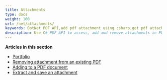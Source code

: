 ```yaml
---
title: Attachments 
type: docs
weight: 100
url: /net/attachments/
keywords: DotNet PDF API,add pdf attachment using csharp,get pdf attachment info using csharp,remove pdf attachment using csharp
description: Use C# PDF API to access, add and remove attachments in PDF files using C# from within your applications. Complete guide with C# code samples.
---
```

**Articles in this section**
- [Portfolio](/pdf/net/portfolio/)
- [Removing attachment from an existing PDF](/pdf/net/removing-attachment-from-an-existing-pdf/)
- [Adding to a PDF document](/pdf/net/adding-to-a-pdf-document/)
- [Extract and save an attachment](/pdf/net/extract-and-save-an-attachment/)
